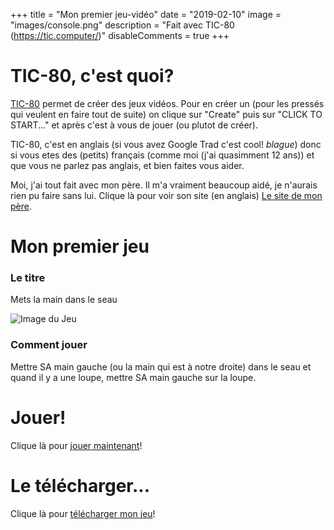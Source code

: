 +++
title = "Mon premier jeu-vidéo"
date = "2019-02-10"
image = "images/console.png"
description = "Fait avec TIC-80 (https://tic.computer/)"
disableComments = true
+++

# TIC-80, c'est quoi?

[TIC-80](https://tic.computer/) permet de créer des jeux vidéos.
Pour en créer un (pour les pressés qui veulent en faire tout de suite)
on clique sur "Create" puis sur "CLICK TO START..." et après c'est à
vous de jouer (ou plutot de créer).

TIC-80, c'est en anglais (si vous avez Google Trad c'est cool!
*blague*) donc si vous etes des (petits) français (comme moi (j'ai
quasimment 12 ans)) et que vous ne parlez pas anglais, et bien faites
vous aider.

Moi, j'ai tout fait avec mon père. Il m'a vraiment beaucoup aidé, je
n'aurais rien pu faire sans lui. Clique là pour voir son site (en
anglais)
[Le site de mon père](https://tapoueh.org/).

# Mon premier jeu

### Le titre

Mets la main dans le seau

![Image du Jeu](/blog/images/Imagedujeu1.png)

### Comment jouer

Mettre SA main gauche (ou la main qui est à notre droite) dans le seau
et quand il y a une loupe, mettre SA main gauche sur la loupe.

# Jouer!

Clique là pour [jouer maintenant](/blog/TIC/jeu-1-mado.html)!

# Le télécharger...

Clique là pour [télécharger mon jeu](/blog/TIC/jeu-1-mado.tic)!